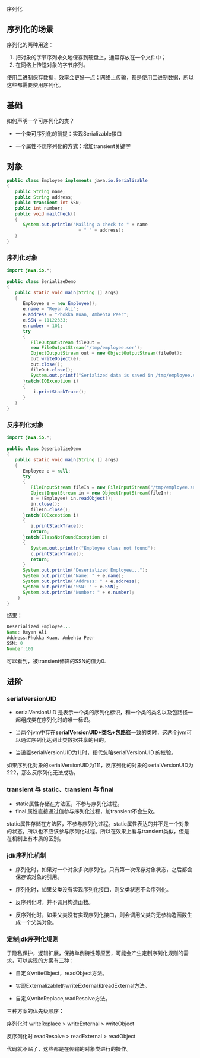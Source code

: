 序列化

## 序列化的场景

序列化的两种用途：

1. 把对象的字节序列永久地保存到硬盘上，通常存放在一个文件中；
2. 在网络上传送对象的字节序列。

使用二进制保存数据，效率会更好一点；网络上传输，都是使用二进制数据，所以这些都需要使用序列化。

## 基础

如何声明一个可序列化的类？

- 一个类可序列化的前提：实现Serializable接口

- 一个属性不想序列化的方式：增加transient关键字

## 对象

```java
public class Employee implements java.io.Serializable
{
   public String name;
   public String address;
   public transient int SSN;
   public int number;
   public void mailCheck()
   {
      System.out.println("Mailing a check to " + name
                           + " " + address);
   }
}
```



### 序列化对象

```java
import java.io.*;
 
public class SerializeDemo
{
   public static void main(String [] args)
   {
      Employee e = new Employee();
      e.name = "Reyan Ali";
      e.address = "Phokka Kuan, Ambehta Peer";
      e.SSN = 11122333;
      e.number = 101;
      try
      {
         FileOutputStream fileOut =
         new FileOutputStream("/tmp/employee.ser");
         ObjectOutputStream out = new ObjectOutputStream(fileOut);
         out.writeObject(e);
         out.close();
         fileOut.close();
         System.out.printf("Serialized data is saved in /tmp/employee.ser");
      }catch(IOException i)
      {
          i.printStackTrace();
      }
   }
}
```

### 反序列化对象

```java
import java.io.*;
 
public class DeserializeDemo
{
   public static void main(String [] args)
   {
      Employee e = null;
      try
      {
         FileInputStream fileIn = new FileInputStream("/tmp/employee.ser");
         ObjectInputStream in = new ObjectInputStream(fileIn);
         e = (Employee) in.readObject();
         in.close();
         fileIn.close();
      }catch(IOException i)
      {
         i.printStackTrace();
         return;
      }catch(ClassNotFoundException c)
      {
         System.out.println("Employee class not found");
         c.printStackTrace();
         return;
      }
      System.out.println("Deserialized Employee...");
      System.out.println("Name: " + e.name);
      System.out.println("Address: " + e.address);
      System.out.println("SSN: " + e.SSN);
      System.out.println("Number: " + e.number);
    }
}
```

结果：

```java
Deserialized Employee...
Name: Reyan Ali
Address:Phokka Kuan, Ambehta Peer
SSN: 0
Number:101
```

可以看到，被transient修饰的SSN的值为0.

## 进阶

### serialVersionUID

- serialVersionUID 是表示一个类的序列化标识，和一个类的类名以及包路径一起组成类在序列化时的唯一标识。

- 当两个jvm中存在**serialVersionUID+类名+包路径**一致的类时，这两个jvm可以通过序列化达到此类数据共享的目的。

- 当设置serialVersionUID为1L时，指代忽略serialVersionUID 的校验。

如果序列化对象的serialVersionUID为111，反序列化的对象的serialVersionUID为222，那么反序列化无法成功。

### transient 与 static、transient 与 final

- static属性存储在方法区，不参与序列化过程。
- final 属性直接通过值参与序列化过程，加transient不会生效。

static属性存储在方法区，不参与序列化过程。static属性表达的并不是一个对象的状态，所以也不应该参与序列化过程。所以在效果上看与transient类似，但是在机制上有本质的区别。

### jdk序列化机制

- 序列化时，如果对一个对象多次序列化，只有第一次保存对象状态，之后都会保存该对象的引用。

- 序列化时，如果父类没有实现序列化接口，则父类状态不会序列化。

- 反序列化时，并不调用构造函数。

- 反序列化时，如果父类没有实现序列化接口，则会调用父类的无参构造函数生成一个父类对象。

### 定制jdk序列化规则

于隐私保护，逻辑扩展，保持单例特性等原因，可能会产生定制序列化规则的需求，可以实现的方案有三种：

- 自定义writeObject，readObject方法。

- 实现Externalizable的writeExternal和readExternal方法。

- 自定义writeReplace,readResolve方法。

三种方案的优先级顺序：

序列化时 writeReplace > writeExternal > writeObject 

反序列化时 readResolve > readExternal > readObject 

代码就不贴了，这些都是在传输的对象类进行的操作。